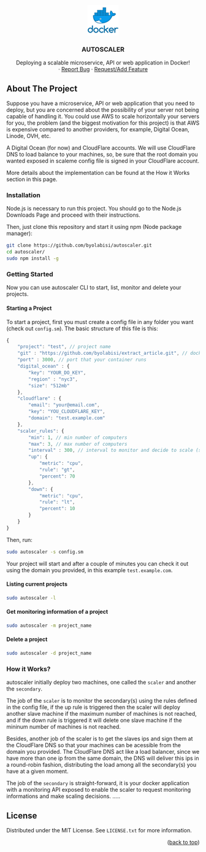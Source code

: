<div id="top"></div>
<!--


<!-- PROJECT LOGO -->
<br />
<div align="center">
    <img src="https://raw.githubusercontent.com/github/explore/80688e429a7d4ef2fca1e82350fe8e3517d3494d/topics/docker/docker.png" alt="Logo" width="80" height="80">
  </a>

  <h3 align="center">AUTOSCALER</h3>

  <p align="center">
    Deploying a scalable microservice, API or web application in Docker!
    <br />
    ·
    <a href="https://github.com/byolabisi/autoscaler/issues">Report Bug</a>
    ·
    <a href="https://github.com/byolabisi/autoscaler/issues">Request/Add Feature</a>
  </p>
</div>


<!-- ABOUT THE PROJECT -->
## About The Project


Suppose you have a microservice, API or web application that you need to deploy, but you are concerned about the possibility of your server not being capable of handling it. You could use AWS to scale horizontally your servers for you, the problem (and the biggest motivation for this project) is that AWS is expensive compared to another providers, for example, Digital Ocean, Linode, OVH, etc.


A Digital Ocean (for now) and CloudFlare accounts. We will use CloudFlare DNS to load balance to your machines, so, be sure that the root domain you wanted exposed in scaleme config file is signed in your CloudFlare account.

More details about the implementation can be found at the How it Works section in this page.


### Installation

Node.js is necessary to run this project. You should go to the Node.js Downloads Page and proceed with their instructions.

Then, just clone this repository and start it using npm (Node package manager):

```sh
git clone https://github.com/byolabisi/autoscaler.git
cd autoscaler/
sudo npm install -g
```
### Getting Started

Now you can use autoscaler CLI to start, list, monitor and delete your projects.

#### Starting a Project

To start a project, first you must create a config file in any folder you want (check out ```config.sm```). The basic structure of this file is this:

```javascript
{
	"project": "test", // project name
	"git" : "https://github.com/byolabisi/extract_article.git", // docker container app
	"port" : 3000, // port that your container runs
	"digital_ocean" : {
		"key": "YOUR_DO_KEY",
		"region" : "nyc3",
		"size": "512mb"
	},
	"cloudflare" : {
		"email": "your@email.com",
		"key": "YOU_CLOUDFLARE_KEY",
		"domain": "test.example.com"
	},
	"scaler_rules": {
		"min": 1, // min number of computers
		"max": 3, // max number of computers
		"interval" : 300, // interval to monitor and decide to scale (seconds)
		"up": {
			"metric": "cpu",
			"rule": "gt",
			"percent": 70
		},
		"down": {
			"metric": "cpu",
			"rule": "lt",
			"percent": 10
		}
	}
}
```


Then, run:

```sh
sudo autoscaler -s config.sm
```

Your project will start and after a couple of minutes you can check it out using the domain you provided, in this example ```test.example.com```.

#### Listing current projects

```sh
sudo autoscaler -l
```

#### Get monitoring information of a project

```sh
sudo autoscaler -m project_name
```

#### Delete a project

```sh
sudo autoscaler -d project_name
```

### How it Works?

autoscaler initially deploy two machines, one called the ```scaler``` and another the ```secondary```.

The job of the ```scaler``` is to monitor the secondary(s) using the rules defined in the config file, if the up rule is triggered then the scaler will deploy another slave machine if the maximum number of machines is not reached, and if the down rule is triggered it will delete one slave machine if the mininum number of machines is not reached.

Besides, another job of the scaler is to get the slaves ips and sign them at the CloudFlare DNS so that your machines can be acessible from the domain you provided. The CloudFlare DNS act like a load balancer, since we have more than one ip from the same domain, the DNS will deliver this ips in a round-robin fashion, distributing the load among all the secondary(s) you have at a given moment.

The job of the ```secondary``` is straight-forward, it is your docker application with a monitoring API exposed to enable the scaler to request monitoring informations and make scaling decisions.
.....


<!-- LICENSE -->
## License

Distributed under the MIT License. See `LICENSE.txt` for more information.

<p align="right">(<a href="#top">back to top</a>)</p>

